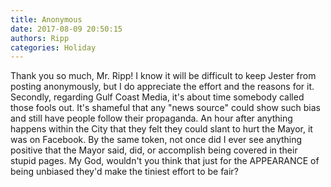 ```yaml
---
title: Anonymous
date: 2017-08-09 20:50:15
authors: Ripp
categories: Holiday
---
```


 Thank you so much, Mr. Ripp! I know it will be difficult to keep Jester from posting anonymously, but I do appreciate the effort and the reasons for it.  Secondly, regarding Gulf Coast Media, it's about time somebody called those fools out.  It's shameful that any "news source" could show such bias and still have people follow their propaganda.  An hour after anything happens within the City that they felt they could slant to hurt the Mayor, it was on Facebook.  By the same token, not once did I ever see anything positive that the Mayor said, did, or accomplish being covered in their stupid pages.  My God, wouldn't you think that just for the APPEARANCE of being unbiased they'd make the tiniest effort to be fair?